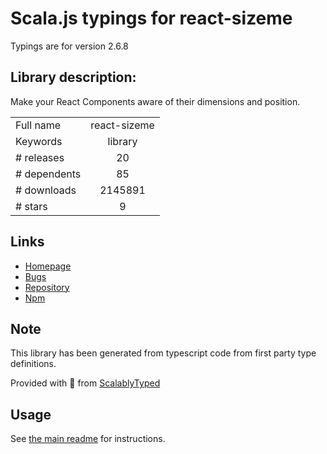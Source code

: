 
# Scala.js typings for react-sizeme

Typings are for version 2.6.8

## Library description:
Make your React Components aware of their dimensions and position.

|                    |                 |
| ------------------ | :-------------: |
| Full name          | react-sizeme |
| Keywords           | library |
| # releases         | 20 |
| # dependents       | 85 |
| # downloads        | 2145891 |
| # stars            | 9 |

## Links
- [Homepage](https://github.com/ctrlplusb/react-sizeme#readme)
- [Bugs](https://github.com/ctrlplusb/react-sizeme/issues)
- [Repository](https://github.com/ctrlplusb/react-sizeme)
- [Npm](https://www.npmjs.com/package/react-sizeme)
    


## Note
This library has been generated from typescript code from first party type definitions.

Provided with :purple_heart: from [ScalablyTyped](https://github.com/oyvindberg/ScalablyTyped)

## Usage
See [the main readme](../../readme.md) for instructions.


